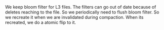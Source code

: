 We keep bloom filter for L3 files.
The filters can go out of date because of deletes reaching to the file.
So we periodically need to flush bloom filter.
So we recreate it when we are invalidated during compaction.
When its recreated, we do a atomic flip to it.